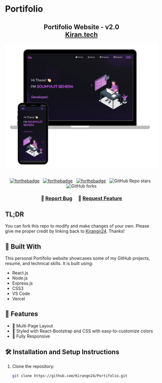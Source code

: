 # Portifolio

<h2 align="center">
  Portifolio Website - v2.0<br/>
  <a href="https://soumyajit.vercel.app/" target="_blank">Kiran.tech</a>
</h2>

<div align="center">
  <img alt="Demo" src="./Images/readme-img1.png" />
</div>

<br/>

<center>

[![forthebadge](https://forthebadge.com/images/badges/built-with-love.svg)](https://forthebadge.com) &nbsp;
[![forthebadge](https://forthebadge.com/images/badges/made-with-javascript.svg)](https://forthebadge.com) &nbsp;
[![forthebadge](https://forthebadge.com/images/badges/open-source.svg)](https://forthebadge.com) &nbsp;
![GitHub Repo stars](https://img.shields.io/github/stars/Kirangn24/Portifolio?color=red&logo=github&style=for-the-badge) &nbsp;
![GitHub forks](https://img.shields.io/github/forks/Kirangn24/Portifolio?color=red&logo=github&style=for-the-badge)

</center>

<h3 align="center">
    🔹
    <a href="https://github.com/Kirangn24/Portifolio/issues">Report Bug</a> &nbsp; &nbsp;
    🔹
    <a href="https://github.com/Kirangn24/Portifolio/issues">Request Feature</a>
</h3>

## TL;DR

You can fork this repo to modify and make changes of your own. Please give me proper credit by linking back to [Kirangn24](https://github.com/Kirangn24/Portifolio). Thanks!

## 🚀 Built With

This personal Portifolio website showcases some of my GitHub projects, resume, and technical skills. It is built using:

- React.js
- Node.js
- Express.js
- CSS3
- VS Code
- Vercel

## 📌 Features

- 📖 Multi-Page Layout  
- 🎨 Styled with React-Bootstrap and CSS with easy-to-customize colors  
- 📱 Fully Responsive  

## 🛠 Installation and Setup Instructions

1. Clone the repository:  
   ```sh
   git clone https://github.com/Kirangn24/Portifolio.git

